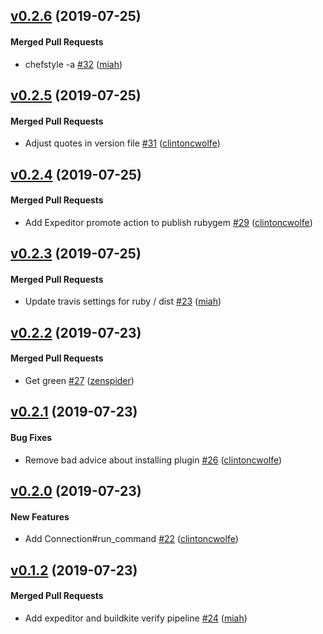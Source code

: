 <!-- latest_release 0.2.6 -->
## [v0.2.6](https://github.com/inspec/train-habitat/tree/v0.2.6) (2019-07-25)

#### Merged Pull Requests
- chefstyle -a [#32](https://github.com/inspec/train-habitat/pull/32) ([miah](https://github.com/miah))
<!-- latest_release -->

## [v0.2.5](https://github.com/inspec/train-habitat/tree/v0.2.5) (2019-07-25)

#### Merged Pull Requests
- Adjust quotes in version file [#31](https://github.com/inspec/train-habitat/pull/31) ([clintoncwolfe](https://github.com/clintoncwolfe))

## [v0.2.4](https://github.com/inspec/train-habitat/tree/v0.2.4) (2019-07-25)

#### Merged Pull Requests
- Add Expeditor promote action to publish rubygem [#29](https://github.com/inspec/train-habitat/pull/29) ([clintoncwolfe](https://github.com/clintoncwolfe))

## [v0.2.3](https://github.com/inspec/train-habitat/tree/v0.2.3) (2019-07-25)

#### Merged Pull Requests
- Update travis settings for ruby / dist [#23](https://github.com/inspec/train-habitat/pull/23) ([miah](https://github.com/miah))

## [v0.2.2](https://github.com/inspec/train-habitat/tree/v0.2.2) (2019-07-23)

#### Merged Pull Requests
- Get green [#27](https://github.com/inspec/train-habitat/pull/27) ([zenspider](https://github.com/zenspider))

## [v0.2.1](https://github.com/inspec/train-habitat/tree/v0.2.1) (2019-07-23)

#### Bug Fixes
- Remove bad advice about installing plugin [#26](https://github.com/inspec/train-habitat/pull/26) ([clintoncwolfe](https://github.com/clintoncwolfe))

## [v0.2.0](https://github.com/inspec/train-habitat/tree/v0.2.0) (2019-07-23)

#### New Features
- Add Connection#run_command [#22](https://github.com/inspec/train-habitat/pull/22) ([clintoncwolfe](https://github.com/clintoncwolfe))

## [v0.1.2](https://github.com/inspec/train-habitat/tree/v0.1.2) (2019-07-23)

#### Merged Pull Requests
- Add expeditor and buildkite verify pipeline [#24](https://github.com/inspec/train-habitat/pull/24) ([miah](https://github.com/miah))